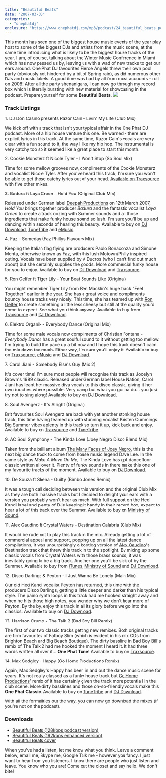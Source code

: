 ```yaml
---
title: "Beautiful Beats"
date: "2007-03-30"
categories: 
  - "onephatdj"
enclosure: "https://www.onephatdj.com/mp3/podcast/24_beautiful_beats_podcast.mp3 71043116 audio/mpeg "
---
```


This month has seen one of the biggest house music events of the year play host to some of the biggest DJs and artists from the music scene, at the same time introducing what is likely to be the biggest house tracks of the year. I am, of course, talking about the Winter Music Conference in Miami which has now passed us by, leaving us with a wad of new tracks to get our ears around. One Phat DJ favourites Fierce Angels threw their own pool party (obviously not hindered by a bit of Spring rain), as did numerous other DJs and music labels. A good time was had by all from most accounts - roll on 2008! After all the party shenanigans, I can now go through my record box which is literally bursting with new material for showcasing in the podcast. Prepare yourself for some **Beautiful Beats**. ![](https://farm1.static.flickr.com/163/439874407_f3d9d68222.jpg?v=0)

### Track Listings

1\. DJ Don Casino presents Razor Cain - Livin' My Life (Club Mix)

We kick off with a track that isn't your typical affair in the One Phat DJ podcast. More of a hip house venture this one. Be warned - there are explicit lyrics in this track. At the same time, Razor Cain's vocals are very clear with a fun sound to it, the way I like my hip hop. The instrumental is very catchy too so it seemed like a great place to start this month.

2\. Cookie Monsterz ft Nicole Tyler - I Won't Stop (So Soul Mix)

Time for some mellow grooves now, compliments of the Cookie Monsterz and vocalist Nicole Tyler. After you've heard this track, I'm sure you won't be able to get those catchy lyrics out of your head. [Available on Traxsource](https://www.traxsource.com/index.php?act=show&fc=tpage&cr=titles&cv=6835) with five other mixes.

3\. Badura ft Laya Green - Hold You (Original Club Mix)

Released under German label [Deepah Productions](https://www.deepah.de/) on 12th March 2007, _Hold You_ brings together producer _Badura_ and the fantastic vocalist _Laya Green_ to create a track oozing with Summer sounds and all those ingredients that make funky house sound so lush. I'm sure you'll be up and dancing within seconds of hearing this beauty. Available to buy on [DJ Download](https://www.djdownload.com/artist/Badura+ft+Laya+Green/241158), [TuneTribe](https://www.tunetribe.com/Album?album_id=783775) and [eMusic](https://www.emusic.com/album/11010/11010281.html).

4\. Faz - Someday (Faz Phillys Flavours Mix)

Keeping the Italian flag flying are producers Paolo Bonaconza and Simone Menta, otherwise known as Faz, with this lush Motown/Philly inspired outing. Vocals have been supplied by V Ducros (who I can't find out much about) but she certainly supplies the goods. More commercial funky house for you to enjoy. Available to buy on [DJ Download](https://www.djdownload.com/artist/Faz+ft+V+Ducros/228601) and [Traxsource](https://www.traxsource.com/index.php?act=show&fc=tpage&cr=titles&cv=6455).

5\. Ron Gelfer ft Tiger Lily - Your Beat Sounds Like (Original)

You might remember Tiger Lily from Ben Macklin's huge track "Feel Together" earlier in the year. She has a great voice and compliments bouncy house tracks very nicely. This time, she has teamed up with [Ron Gelfer](https://www.simonjobling.com/wp-admin/www.myspace.com/rongelfer) to create something a little less cheesy but still at the quality you'd come to expect. See what you think anyway. Available to buy from [Traxsource](https://www.traxsource.com/index.php?act=show&fc=tpage&cr=titles&cv=6672) and [DJ Download](https://www.djdownload.com/artist/Ron+Gelfer+ftTiger+Lily/238221).

6\. Elektro Organik - Everybody Dance (Original Mix)

Time for some male vocals now compliments of Christian Fontana - _Everybody Dance_ has a great soulful sound to it without getting too mellow. I'm trying to build the pace up a bit now and I hope this track doesn't calm the mix down too much. Either way, I'm sure you'll enjoy it. Available to buy on [Traxsource](https://www.traxsource.com/index.php?act=show&fc=tpage&cr=titles&cv=6935), [eMusic](https://www.emusic.com/album/11019/11019572.html) and [DJ Download](https://www.djdownload.com/artist/Elektro+Organik+ft+Christian+Fontana/239196).

7\. Carol Jiani - Somebody Else's Guy (Mix 2)

It's cover time! I'm sure most people will recognise this track as Jocelyn Brown's 1989 classic. Released under German label House Nation, Carol Jiani has leant her massive diva vocals to this disco classic, giving it her own touches where possible. Very camp but what you gonna do... you just try not to sing along! Available to buy on [DJ Download](https://www.djdownload.com/artist/Carol+Jiani/240069).

8\. Soul Avengerz - It's Alright (Original)

Brit favourites Soul Avengerz are back with yet another stonking house track, this time having teamed up with stunning vocalist Kristen Cummings. Big Summer vibes aplenty in this track so turn it up, kick back and enjoy. Available to buy on [Traxsource](https://www.traxsource.com/index.php?act=show&fc=tpage&cr=titles&cv=251) and [TuneTribe](https://www.tunetribe.com/Artist?artist_id=21380).

9\. AC Soul Symphony - The Kinda Love (Joey Negro Disco Blend Mix)

Taken from the brilliant album [The Many Faces of Joey Negro](https://www.djdownload.com/mp3-detail/Joey+Negro/the+many+faces+of+Joey+Negro/Z+Records/240812), this is the next big dance track to come from house music legend Dave Lee. In the same style as _Make A Move On Me_, The Kinda Love has got dancefloor classic written all over it. Plenty of funky sounds in there make this one of my favourite tracks of the moment. Available to buy on [DJ Download](https://www.djdownload.com/mp3-detail/AC+Soul+Symphony/The+Kinda+Love/Z+Records/240777).

10\. De Souza ft Shena - Guilty (Bimbo Jones Remix)

It was a tough call deciding between this version and the original Club Mix as they are both massive tracks but I decided to delight your ears with a version you probably won't hear as much. With full support on the Hed Kandi label and plenty of DJs keeping it handy in their record box, expect to hear a lot of this track over the Summer. Available to buy on [Ministry of Sound](https://www.ministryofsound.com/music/singles/DeSouzaGuilty).

11\. Alex Gaudino ft Crystal Waters - Destination Calabria (Club Mix)

It would be rude not to play this track in the mix. Already getting a lot of commercial appeal and support, popping up on all the latest dance compilations, it was unsurprisingly a bootleg version of [Alex Gaudino](https://www.alexgaudino.com)'s Destination track that threw this track in to the spotlight. By mixing up some classic vocals from Crystal Waters with those brass sounds, it was inevitably going to be a big track. Another one you'll be sick of by the Summer. Available to buy from [iTunes](https://www.google.com/url?sa=t&ct=res&cd=11&url=http%3A%2F%2Fphobos.apple.com%2FWebObjects%2FMZStore.woa%2Fwa%2FviewAlbum%3Fi%3D217021589%26id%3D217021588%26s%3D143444&ei=WDYNRsCSEoqk0gSxk6nJCA&usg=__FP_uvlt3S9nPVELGyvHDmA4xKbM=&sig2=kR3f9WDt8LWcD0CP3urZwQ), [Ministry of Sound](https://www.digitalstores.co.uk/ministryofsound/productdetail.jsp?productPK=unittest-StVJtXlekWBpvePUpN3IEb-1) and [DJ Download](https://www.djdownload.com/artist/Alex+Gaudino+ft+Crystal+Waters/237643).

12\. Disco Darlings & Peyton - I Just Wanna Be Lonely (Main Mix)

Our old Hed Kandi vocalist Peyton has returned, this time with the producers Disco Darlings, getting a little deeper and darker than his typical style. The paino synth loops in this track had me hooked straight away and when he hits those high notes, you wonder why we don't hear more of Peyton. By the by, enjoy this track in all its glory before we go into the classics. Available to buy on [DJ Download](https://www.djdownload.com/artist/Disco+Darlings++Peyton/243458).

13\. Harrison Crump - The Talk 2 (Bad Boy Bill Remix)

The first of our two classic tracks getting new remixes. Both original tracks are firm favourites of Fatboy Slim (which is evident in his mix CDs from Brighton Beach and Big Beach Boutique). The dirty bassline in Bad Boy Bill's remix of The Talk 2 had me hooked the moment I heard it. It had three words written all over it... **One Phat Tune**! Available to buy on [Traxsource](https://www.traxsource.com/index.php?act=show&fc=tpage&cr=titles&cv=6382).

14\. Max Sedgley - Happy (Go Home Productions Remix)

Again, Max Sedgley's Happy has been in and out the dance music scene for years. It's not really classed as a funky house track but [Go Home Productions](https://www.gohomeproductions.co.uk/)' remix of it has certainly given the track more potentia l in the club scene. More dirty basslines and those oh-so-friendly vocals make this **One Phat Classic**. Available to buy on [TuneTribe](https://www.tunetribe.com/Album?album_id=729544) and [DJ Download](https://www.djdownload.com/search.php?st=happy+2007&f=searchBox&s=datedesc&sf=all&x=6&y=8).

With all the formalities out the way, you can now go download the mixes (if you're not on the podcast).

### Downloads

- [Beautiful Beats (128kbps podcast version)](https://www.onephatdj.com/mp3/podcast/24_beautiful_beats_podcast.mp3)
- [Beautiful Beats (192kbps enhanced version)](https://www.onephatdj.com/mp3/podcast/24_beautiful_beats_enhanced.mp3)
- [Beautiful Beats cover](https://farm1.static.flickr.com/163/439874407_fdc3c9b931_o_d.png "Download the 300dpi Beautiful Beats cover from Flickr")

When you've had a listen, let me know what you think. Leave a comment below, email me, Skype me, Google Talk me - however you fancy. I just want to hear from you listeners. I know there are people who just listen and leave. You know who you are! Come out the closet and say hello. We don't bite!
